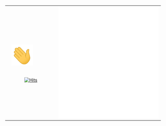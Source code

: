 <div align="center">
  <table>
    <tr>
      <td align="center">
        ㅤㅤㅤㅤㅤㅤㅤㅤㅤㅤㅤㅤ<img src="https://raw.githubusercontent.com/ABSphreak/ABSphreak/master/gifs/Hi.gif" width="70px"/> ㅤㅤㅤㅤㅤㅤㅤㅤㅤㅤㅤㅤ
        <p>
          
[![Hits](https://hits.seeyoufarm.com/api/count/incr/badge.svg?url=https%3A%2F%2Fgithub.com%2Fparkgang&count_bg=%2379C83D&title_bg=%23555555&icon=&icon_color=%23E7E7E7&title=hits&edge_flat=false)](https://hits.seeyoufarm.com)
        </p>
      </td>
      <td align="center">
        <img src="/github-metrics.svg" width="100%"/>
      </td>
    </tr>
  </table>
</div>
